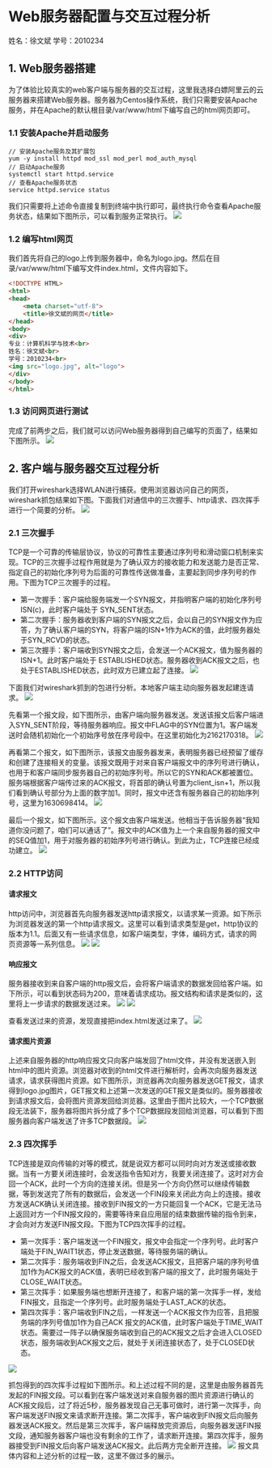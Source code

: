 # Web服务器配置与交互过程分析
姓名：徐文斌 
学号：2010234
## 1. Web服务器搭建
为了体验比较真实的web客户端与服务器的交互过程，这里我选择白嫖阿里云的云服务器来搭建Web服务器。服务器为Centos操作系统，我们只需要安装Apache服务，并在Apache的默认根目录/var/www/html下编写自己的html网页即可。
### 1.1 安装Apache并启动服务
```shell
// 安装Apache服务及其扩展包
yum -y install httpd mod_ssl mod_perl mod_auth_mysql
// 启动Apache服务
systemctl start httpd.service
// 查看Apache服务状态
service httpd.service status
```
我们只需要将上述命令直接复制到终端中执行即可，最终执行命令查看Apache服务状态，结果如下图所示，可以看到服务正常执行。
![](https://raw.githubusercontent.com/yuwensq/imgBase/master/p0.jpg)

### 1.2 编写html网页
我们首先将自己的logo上传到服务器中，命名为logo.jpg。然后在目录/var/www/html下编写文件index.html，文件内容如下。
```html
<!DOCTYPE HTML>
<html>
<head>
    <meta charset="utf-8">
    <title>徐文斌的网页</title>
</head>
<body>
<div>
专业：计算机科学与技术<br>
姓名：徐文斌<br>
学号：2010234<br>
<img src="logo.jpg", alt="logo">
</div>
</body>
</html>
```
### 1.3 访问网页进行测试
完成了前两步之后，我们就可以访问Web服务器得到自己编写的页面了，结果如下图所示。
![](https://raw.githubusercontent.com/yuwensq/imgBase/master/p1.jpg)

## 2. 客户端与服务器交互过程分析
我们打开wireshark选择WLAN进行捕获。使用浏览器访问自己的网页，wireshark抓包结果如下图。下面我们对通信中的三次握手、http请求、四次挥手进行一个简要的分析。
![](https://raw.githubusercontent.com/yuwensq/imgBase/master/202210291122467.jpg)

### 2.1 三次握手
TCP是一个可靠的传输层协议，协议的可靠性主要通过序列号和滑动窗口机制来实现。TCP的三次握手过程作用就是为了确认双方的接收能力和发送能力是否正常、指定自己的初始化序列号为后面的可靠性传送做准备，主要起到同步序列号的作用。下图为TCP三次握手的过程。
- 第一次握手：客户端给服务端发一个SYN报文，并指明客户端的初始化序列号ISN(c)，此时客户端处于 SYN_SENT状态。
- 第二次握手：服务器收到客户端的SYN报文之后，会以自己的SYN报文作为应答，为了确认客户端的SYN，将客户端的ISN+1作为ACK的值，此时服务器处于SYN_RCVD的状态。
- 第三次握手：客户端收到SYN报文之后，会发送一个ACK报文，值为服务器的ISN+1。此时客户端处于 ESTABLISHED状态。服务器收到ACK报文之后，也处于ESTABLISHED状态，此时双方已建立起了连接。
![](https://raw.githubusercontent.com/yuwensq/imgBase/master/202210291218743.jpg)

下面我们对wireshark抓到的包进行分析。本地客户端主动向服务器发起建连请求。
![](https://raw.githubusercontent.com/yuwensq/imgBase/master/202210291122469.jpg)

先看第一个报文段，如下图所示，由客户端向服务器发送。发送该报文后客户端进入SYN_SENT阶段，等待服务器响应。报文中FLAG中的SYN位置为1。客户端发送时会随机初始化一个初始序号放在序号段中。在这里初始化为2162170318。
![](https://raw.githubusercontent.com/yuwensq/imgBase/master/202210291122470.jpg)

再看第二个报文，如下图所示，该报文由服务器发来，表明服务器已经预留了缓存和创建了连接相关的变量。该报文既用于对来自客户端报文中的序列号进行确认，也用于和客户端同步服务器自己的初始序列号。所以它的SYN和ACK都被置位。服务端根据客户端传过来的ACK报文，将首部的确认号置为client_isn+1，所以我们看到确认号部分为上面的数字加1。同时，报文中还含有服务器自己的初始序列号，这里为1630698414。
![](https://raw.githubusercontent.com/yuwensq/imgBase/master/202210291122471.jpg)

最后一个报文，如下图所示。这个报文由客户端发送。他相当于告诉服务器“我知道你没问题了，咱们可以通话了”。报文中的ACK值为上一个来自服务器的报文中的SEQ值加1，用于对服务器的初始序列号进行确认。到此为止，TCP连接已经成功建立。
![](https://raw.githubusercontent.com/yuwensq/imgBase/master/202210291122465.jpg)

### 2.2 HTTP访问
#### 请求报文
http访问中，浏览器首先向服务器发送http请求报文，以请求某一资源。如下所示为浏览器发送的第一个http请求报文。这里可以看到请求类型是get，http协议的版本为1.1。后面又有一些请求信息，如客户端类型，字体，编码方式，请求的网页资源等一系列信息。
![](https://raw.githubusercontent.com/yuwensq/imgBase/master/202210291201734.jpg)
![](https://raw.githubusercontent.com/yuwensq/imgBase/master/202210291148888.jpg)

#### 响应报文
服务器接收到来自客户端的http报文后，会将客户端请求的数据发回给客户端。如下所示，可以看到状态码为200，意味着请求成功。报文结构和请求是类似的，这里将上一步请求的数据发送过来。
![](https://raw.githubusercontent.com/yuwensq/imgBase/master/202210291159182.jpg)
![](https://raw.githubusercontent.com/yuwensq/imgBase/master/202210291203107.jpg)

查看发送过来的资源，发现直接把index.html发送过来了。
![](https://raw.githubusercontent.com/yuwensq/imgBase/master/202210291203388.jpg)

#### 请求图片资源
上述来自服务器的http响应报文只向客户端发回了html文件，并没有发送嵌入到html中的图片资源。浏览器对收到的html文件进行解析时，会再次向服务器发送请求，请求获得图片资源。如下图所示，浏览器再次向服务器发送GET报文，请求得到logo.jpg图片，GET报文和上述第一次发送的GET报文是类似的。服务器接收到请求报文后，会将图片资源发回给浏览器。这里由于图片比较大，一个TCP数据段无法装下，服务器将图片拆分成了多个TCP数据段发回给浏览器，可以看到下图服务器向客户端发送了许多TCP数据段。
![](https://raw.githubusercontent.com/yuwensq/imgBase/master/202210291208368.jpg)

### 2.3 四次挥手
TCP连接是双向传输的对等的模式，就是说双方都可以同时向对方发送或接收数据。当有一方要关闭连接时，会发送指令告知对方，我要关闭连接了。这时对方会回一个ACK，此时一个方向的连接关闭。但是另一个方向仍然可以继续传输数据，等到发送完了所有的数据后，会发送一个FIN段来关闭此方向上的连接。接收方发送ACK确认关闭连接。接收到FIN报文的一方只能回复一个ACK，它是无法马上返回对方一个FIN报文段的，需要等待来自应用层的结束数据传输的指令到来，才会向对方发送FIN报文段。下图为TCP四次挥手的过程。
- 第一次挥手：客户端发送一个FIN报文，报文中会指定一个序列号。此时客户端处于FIN_WAIT1状态，停止发送数据，等待服务端的确认。
- 第二次挥手：服务端收到FIN之后，会发送ACK报文，且把客户端的序列号值加1作为ACK报文的ACK值，表明已经收到客户端的报文了，此时服务端处于CLOSE_WAIT状态。
- 第三次挥手：如果服务端也想断开连接了，和客户端的第一次挥手一样，发给FIN报文，且指定一个序列号。此时服务端处于LAST_ACK的状态。
- 第四次挥手：客户端收到FIN之后，一样发送一个ACK报文作为应答，且把服务端的序列号值加1作为自己ACK 报文的ACK值，此时客户端处于TIME_WAIT状态。需要过一阵子以确保服务端收到自己的ACK报文之后才会进入CLOSED状态，服务端收到ACK报文之后，就处于关闭连接状态了，处于CLOSED状态。

![](https://raw.githubusercontent.com/yuwensq/imgBase/master/202210291219392.jpg)

抓包得到的四次挥手过程如下图所示。和上述过程不同的是，这里是由服务器首先发起的FIN报文段。可以看到在客户端发送对来自服务器的图片资源进行确认的ACK报文段后，过了将近5秒，服务器发现自己无事可做时，进行第一次挥手，向客户端发送FIN报文来请求断开连接。第二次挥手，客户端收到FIN报文后向服务器发送ACK报文。然后是第三次挥手，客户端释放完资源后，向服务器发送FIN报文段，通知服务器客户端也没有剩余的工作了，请求断开连接。第四次挥手，服务器接受到FIN报文后向客户端发送ACK报文。此后两方完全断开连接。
![](https://raw.githubusercontent.com/yuwensq/imgBase/master/202210291228555.jpg)
报文具体内容和上述分析的过程一致，这里不做过多的展示。